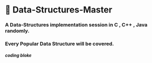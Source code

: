 # :memo: **Data-Structures-Master**
### A Data-Structures implementation session in C , C++ , Java randomly.
### Every Popular Data Structure will be covered. 

##### **__coding bloke__**
